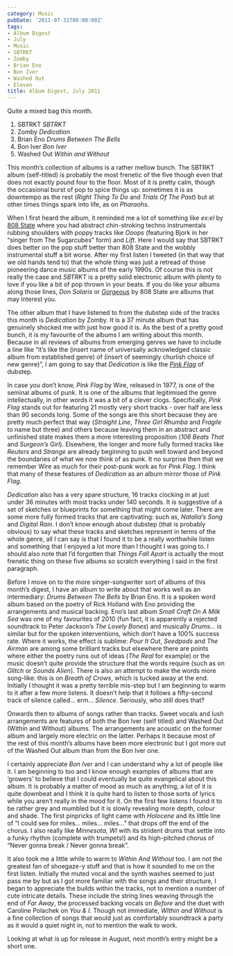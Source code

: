 ```yaml
---
category: Music
pubDate: '2011-07-31T00:00:00Z'
tags:
- Album Digest
- July
- Music
- SBTRKT
- Zomby
- Brian Eno
- Bon Iver
- Washed Out
- Eleven
title: Album Digest, July 2011
---
```

Quite a mixed bag this month.

1. SBTRKT _SBTRKT_
2. Zomby _Dedication_
3. Brian Eno _Drums Between The Bells_
4. Bon Iver _Bon Iver_
5. Washed Out _Within and Without_

This month’s collection of albums is a rather mellow bunch. The SBTRKT album (self-titled) is probably the most frenetic of the five though even that does not exactly pound four to the floor. Most of it is pretty calm, though  the occasional burst of pop to spice things up: sometimes it is as downtempo as the rest (_Right Thing To Do_ and _Trials Of The Past_) but at other times things spark into life, as on _Pharaohs_.

When I first heard the album, it reminded me a lot of something like _ex:el_ by [808 State](http://en.wikipedia.org/wiki/808_State) where you had abstract chin-stroking techno instrumentals rubbing shoulders with poppy tracks like _Ooops_ (featuring Bjork in her “singer from The Sugarcubes” form) and _Lift_. Here I would say that SBTRKT does better on the pop stuff better than 808 State and the wobbly instrumental stuff a bit worse. After my first listen I tweeted (in that way that we old hands tend to) that the whole thing was just a retread of those pioneering dance music albums of the early 1990s. Of course this is not really the case and _SBTRKT_ is a pretty solid electronic album with plenty to love if you like a bit of pop thrown in your beats. If you do like your albums along those lines, _Don Solaris_ or [_Gorgeous_](http://www.808state.com/discogs/808pages/albpages/albgorgeousdeluxe/albgorgeousdeluxe.htm) by 808 State are albums that may interest you.

The other album that I have listened to from the dubstep side of the tracks this month is _Dedication_ by Zomby. It is a 37 minute album that has genuinely shocked me with just how good it is. As the best of a pretty good bunch, it is my favourite of the albums I am writing about this month. Because in all reviews of albums from emerging genres we have to include a line like “it’s like the (insert name of universally acknowledged classic album from established genre) of (insert of seemingly churlish choice of new genre)”, I am going to say that _Dedication_ is like the [_Pink Flag_](http://en.wikipedia.org/wiki/Pink_Flag) of dubstep.

In case you don’t know, _Pink Flag_ by Wire, released in 1977, is one of the seminal albums of punk. It is one of the albums that legitimised the genre intellectually, in other words it was a bit of a clever clogs. Specifically, _Pink Flag_ stands out for featuring 21 mostly very short tracks - over half are less than 90 seconds long. Some of the songs are this short because they are pretty much perfect that way (_Straight Line_, _Three Girl Rhumba_ and _Fragile_ to name but three) and others because leaving them in an abstract and unfinished state makes them a more interesting proposition (_106 Beats That_ and _Surgeon’s Girl_). Elsewhere, the longer and more fully formed tracks like _Reuters_ and _Strange_ are already beginning to push well toward and beyond the boundaries of what we now think of as punk. It no surprise then that we remember Wire as much for their post-punk work as for _Pink Flag_. I think that many of these features of _Dedication_ as an album mirror those of _Pink Flag_.

_Dedication_ also has a very spare structure, 16 tracks clocking in at just under 36 minutes with most tracks under 140 seconds. It is suggestive of a set of sketches or blueprints for something that might come later. There are some more fully formed tracks that are captivating: such as, _Natalia’s Song_ and _Digital Rain_. I don’t know enough about dubstep (that is probably obvious) to say what these tracks and sketches represent in terms of the whole genre, all I can say is that I found it to be a really worthwhile listen and something that I enjoyed a lot more than I thought I was going to. I should also note that I’d forgotten that _Things Fall Apart_ is actually the most frenetic thing on these five albums so scratch everything I said in the first paragraph.

Before I move on to the more singer-songwriter sort of albums of this month’s digest, I have an album to write about that works well as an intermediary: _Drums Between The Bells_ by Brian Eno. It is a spoken word album based on the poetry of Rick Holland with Eno providing the arrangements and musical backing. Eno’s last album _Small Craft On A Milk Sea_ was one of my favourites of 2010 (fun fact, it is apparently a rejected soundtrack to Peter Jackson’s _The Lovely Bones_) and musically _Drums…_ is similar but for the spoken interventions, which don’t have a 100% success rate. Where it works, the effect is sublime: _Pour It Out_, _Seedpods_ and _The Airman_ are among some brilliant tracks but elsewhere there are points where either the poetry runs out of ideas (_The Real_ for example) or the music doesn’t quite provide the structure that the words require (such as on _Glitch_ or _Sounds Alien_). There is also an attempt to make the words more song-like: this is on _Breath of Crows_, which is tucked away at the end. Initially I thought it was a pretty terrible mis-step but I am beginning to warm to it after a few more listens. It doesn’t help that it follows a fifty-second track of silence called… erm… _Silence_. Seriously, who still does that?

Onwards then to albums of songs rather than tracks. Sweet vocals and lush arrangements are features of both the Bon Iver (self titled) and Washed Out (Within and Without) albums. The arrangements are acoustic on the former album and largely more electric on the latter. Perhaps it because most of the rest of this month’s albums have been more electronic but I got more out of the Washed Out album than from the Bon Iver one.

I certainly appreciate _Bon Iver_ and I can understand why a lot of people like it. I am beginning to too and I know enough examples of albums that are ‘growers’ to believe that I could eventually be quite evangelical about this album. It is probably a matter of mood as much as anything, a lot of it is quite downbeat and I think it is quite hard to listen to those sorts of lyrics while you aren’t really in the mood for it. On the first few listens I found it to be rather grey and mumbled but it is slowly revealing more depth, colour and shade. The first pinpricks of light came with _Holocene_ and its little line of “I could see for miles… miles… miles…” that drops off the end of the chorus. I also really like _Minnesota, WI_ with its strident drums that settle into a funky rhythm (complete with trumpets!)  and its high-pitched chorus of “Never gonna break / Never gonna break”.

It also took me a little while to warm to _Within And Without_ too. I am not the greatest fan of shoegaze-y stuff and that is how it sounded to me on the first listen. Initially the muted vocal and the synth washes seemed to just pass me by but as I got more familiar with the songs and their structure, I began to appreciate the builds within the tracks, not to mention a number of cute intricate details. These include the string lines weaving through the end of _Far Away_, the processed backing vocals on _Before_ and the duet with Caroline Polachek on _You & I_. Though not immediate, _WIthin and Without_ is  a fine collection of songs that would just as comfortably soundtrack a party as it would a quiet night in, not to mention the walk to work.

Looking at what is up for release in August, next month’s entry might be a short one.
